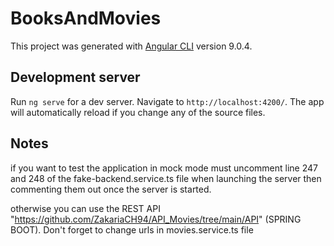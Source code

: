 # BooksAndMovies

This project was generated with [Angular CLI](https://github.com/angular/angular-cli) version 9.0.4.
## Development server

Run `ng serve` for a dev server. Navigate to `http://localhost:4200/`. The app will automatically reload if you change any of the source files.
## Notes
if you want to test the application in mock mode must uncomment line 247 and 248 of the fake-backend.service.ts file when launching the server then commenting them out once the server is started.

otherwise you can use the REST API "https://github.com/ZakariaCH94/API_Movies/tree/main/API" (SPRING BOOT). Don't forget to change urls in movies.service.ts file
